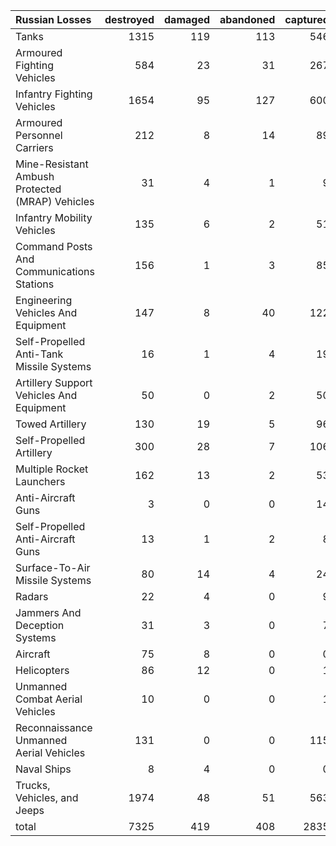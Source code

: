 | Russian Losses                                   |   destroyed |   damaged |   abandoned |   captured |   total |
|:-------------------------------------------------|------------:|----------:|------------:|-----------:|--------:|
| Tanks                                            |        1315 |       119 |         113 |        546 |    2093 |
| Armoured Fighting Vehicles                       |         584 |        23 |          31 |        267 |     905 |
| Infantry Fighting Vehicles                       |        1654 |        95 |         127 |        600 |    2476 |
| Armoured Personnel Carriers                      |         212 |         8 |          14 |         89 |     323 |
| Mine-Resistant Ambush Protected  (MRAP) Vehicles |          31 |         4 |           1 |          9 |      45 |
| Infantry Mobility Vehicles                       |         135 |         6 |           2 |         51 |     194 |
| Command Posts And Communications Stations        |         156 |         1 |           3 |         85 |     245 |
| Engineering Vehicles And Equipment               |         147 |         8 |          40 |        122 |     317 |
| Self-Propelled Anti-Tank Missile Systems         |          16 |         1 |           4 |         19 |      40 |
| Artillery Support Vehicles And Equipment         |          50 |         0 |           2 |         50 |     102 |
| Towed Artillery                                  |         130 |        19 |           5 |         96 |     250 |
| Self-Propelled Artillery                         |         300 |        28 |           7 |        106 |     441 |
| Multiple Rocket Launchers                        |         162 |        13 |           2 |         53 |     230 |
| Anti-Aircraft Guns                               |           3 |         0 |           0 |         14 |      17 |
| Self-Propelled Anti-Aircraft Guns                |          13 |         1 |           2 |          8 |      24 |
| Surface-To-Air Missile Systems                   |          80 |        14 |           4 |         24 |     122 |
| Radars                                           |          22 |         4 |           0 |          9 |      35 |
| Jammers And Deception Systems                    |          31 |         3 |           0 |          7 |      41 |
| Aircraft                                         |          75 |         8 |           0 |          0 |      83 |
| Helicopters                                      |          86 |        12 |           0 |          1 |      99 |
| Unmanned Combat Aerial Vehicles                  |          10 |         0 |           0 |          1 |      11 |
| Reconnaissance Unmanned Aerial Vehicles          |         131 |         0 |           0 |        115 |     246 |
| Naval Ships                                      |           8 |         4 |           0 |          0 |      12 |
| Trucks, Vehicles, and Jeeps                      |        1974 |        48 |          51 |        563 |    2636 |
| total                                            |        7325 |       419 |         408 |       2835 |   10987 |